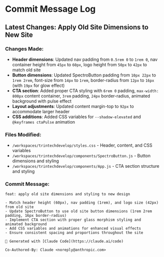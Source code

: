 # Commit Message Log

## Latest Changes: Apply Old Site Dimensions to New Site

### Changes Made:
- **Header dimensions**: Updated nav padding from `0.5rem 0` to `1rem 0`, nav container height from `45px` to `60px`, logo height from `50px` to `42px` to match old site
- **Button dimensions**: Updated SpectroButton padding from `10px 22px` to `1rem 2rem`, font-size from `14px` to `1rem`, border-radius from `12px` to `16px` (with `19px` for glow effect)
- **CTA section**: Added proper CTA styling with `6rem 0` padding, `max-width: 800px` content container, `3rem` padding, `24px` border-radius, animated background with pulse effect
- **Layout adjustments**: Updated content margin-top to `92px` to accommodate larger header
- **CSS additions**: Added CSS variables for `--shadow-elevated` and `@keyframes ctaPulse` animation

### Files Modified:
- `/workspaces/trintechdevelop/styles.css` - Header, content, and CSS variables
- `/workspaces/trintechdevelop/components/SpectroButton.js` - Button dimensions and styling
- `/workspaces/trintechdevelop/components/App.js` - CTA section structure and styling

### Commit Message:
```
feat: apply old site dimensions and styling to new design

- Match header height (60px), nav padding (1rem), and logo size (42px) from old site
- Update SpectroButton to use old site button dimensions (1rem 2rem padding, 16px border-radius)
- Implement CTA section with proper glass morphism styling and animated background
- Add CSS variables and animations for enhanced visual effects
- Ensure consistent spacing and proportions throughout the site

🤖 Generated with [Claude Code](https://claude.ai/code)

Co-Authored-By: Claude <noreply@anthropic.com>
```
